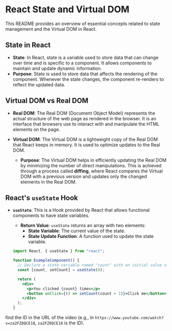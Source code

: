 # React State and Virtual DOM

This README provides an overview of essential concepts related to state management and the Virtual DOM in React.

## State in React

- **State**: In React, state is a variable used to store data that can change over time and is specific to a component. It allows components to maintain and update dynamic information.
- **Purpose**: State is used to store data that affects the rendering of the component. Whenever the state changes, the component re-renders to reflect the updated data.

## Virtual DOM vs Real DOM

- **Real DOM**: The Real DOM (Document Object Model) represents the actual structure of the web page as rendered in the browser. It is an interface that browsers use to interact with and manipulate the HTML elements on the page.
- **Virtual DOM**: The Virtual DOM is a lightweight copy of the Real DOM that React keeps in memory. It is used to optimize updates to the Real DOM.

  - **Purpose**: The Virtual DOM helps in efficiently updating the Real DOM by minimizing the number of direct manipulations. This is achieved through a process called **diffing**, where React compares the Virtual DOM with a previous version and updates only the changed elements in the Real DOM.

## React's `useState` Hook

- **`useState`**: This is a Hook provided by React that allows functional components to have state variables.

  - **Return Value**: `useState` returns an array with two elements:
    - **State Variable**: The current value of the state.
    - **State Update Function**: A function used to update the state variable.

  ```jsx
  import React, { useState } from "react";

  function ExampleComponent() {
    // Declare a state variable named "count" with an initial value of 0
    const [count, setCount] = useState(0);

    return (
      <div>
        <p>You clicked {count} times</p>
        <button onClick={() => setCount(count + 1)}>Click me</button>
      </div>
    );
  }
  ```

find the ID in the URL of the video (e.g., in `https://www.youtube.com/watch?v=za2FZ8QCE18`, `za2FZ8QCE18` is the ID).
